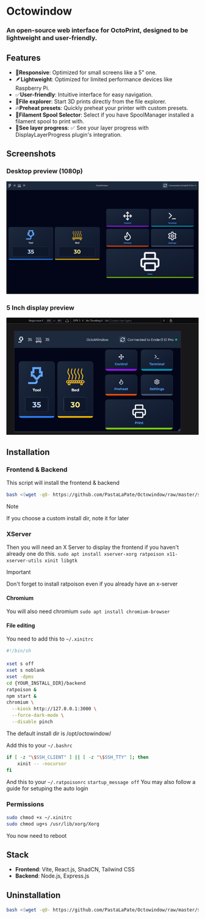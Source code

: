 # Octowindow

### An open-source web interface for OctoPrint, designed to be lightweight and user-friendly.

## Features

- 📱**Responsive**: Optimized for small screens like a 5" one.
- 🪶**Lightweight**: Optimized for limited performance devices like Raspberry Pi.
- ✅**User-friendly**: Intuitive interface for easy navigation.
- 📂**File explorer**: Start 3D prints directly from the file explorer.
- 🔥**Preheat presets**: Quickly preheat your printer with custom presets.
- 🧵**Filament Spool Selector**: Select if you have SpoolManager installed a filament spool to print with.
- 👀**See layer progress**: ✅ See your layer progress with DisplayLayerProgress plugin's integration.

## Screenshots

### Desktop preview (1080p)

![Desktop preview(1080p)](https://raw.githubusercontent.com/PastaLaPate/Octowindow/master/images/preview-desktop.png)

### 5 Inch display preview

![5 Inch display preview](https://raw.githubusercontent.com/PastaLaPate/Octowindow/master/images/preview-5inch.png)

## Installation

### Frontend & Backend

This script will install the frontend & backend

```bash
bash <(wget -qO- https://github.com/PastaLaPate/Octowindow/raw/master/scripts/install.sh)
```

> [!NOTE]
> If you choose a custom install dir, note it for later

### XServer

Then you will need an X Server to display the frontend if you haven't already one do this.
`sudo apt install xserver-xorg ratpoison x11-xserver-utils xinit libgtk`

> [!IMPORTANT]
> Don't forget to install ratpoison even if you already have an x-server

#### Chromium

You will also need chromium `sudo apt install chromium-browser`

#### File editing

You need to add this to `~/.xinitrc`

```bash
#!/bin/sh

xset s off
xset s noblank
xset -dpms
cd {YOUR_INSTALL_DIR}/backend
ratpoison &
npm start &
chromium \
  --kiosk http://127.0.0.1:3000 \
  --force-dark-mode \
  --disable pinch
```

The default install dir is /opt/octowindow/

Add this to your `~/.bashrc`

```bash
if [ -z "\$SSH_CLIENT" ] || [ -z "\$SSH_TTY" ]; then
    xinit -- -nocursor
fi
```

And this to your `~/.ratpoisonrc`
`startup_message off`
You may also follow a guide for setuping the auto login

### Permissions

```bash
sudo chmod +x ~/.xinitrc
sudo chmod ug+s /usr/lib/xorg/Xorg
```

You now need to reboot

## Stack

- **Frontend**: Vite, React.js, ShadCN, Tailwind CSS
- **Backend**: Node.js, Express.js

## Uninstallation

```bash
bash <(wget -qO- https://github.com/PastaLaPate/Octowindow/raw/master/scripts/uninstall.sh)
```
